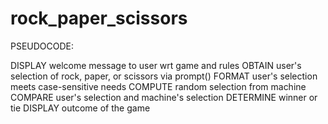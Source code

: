 # rock_paper_scissors

PSEUDOCODE:

DISPLAY welcome message to user wrt game and rules
OBTAIN user's selection of rock, paper, or scissors via prompt()
FORMAT user's selection meets case-sensitive needs
COMPUTE random selection from machine
COMPARE user's selection and machine's selection
DETERMINE winner or tie
DISPLAY outcome of the game